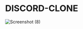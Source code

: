 ﻿# DISCORD-CLONE

 
![Screenshot (8)](https://github.com/GXNDHI/DISCORD-CLONE/assets/92109865/a4ddcdaa-48f5-4cb8-a5f9-cfcafb0b20ab)
